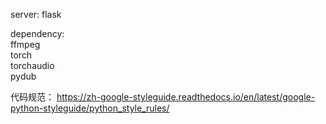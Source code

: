 
server:
	flask

dependency:  
    ffmpeg     
    torch  
    torchaudio  
    pydub  


代码规范：
https://zh-google-styleguide.readthedocs.io/en/latest/google-python-styleguide/python_style_rules/
    
